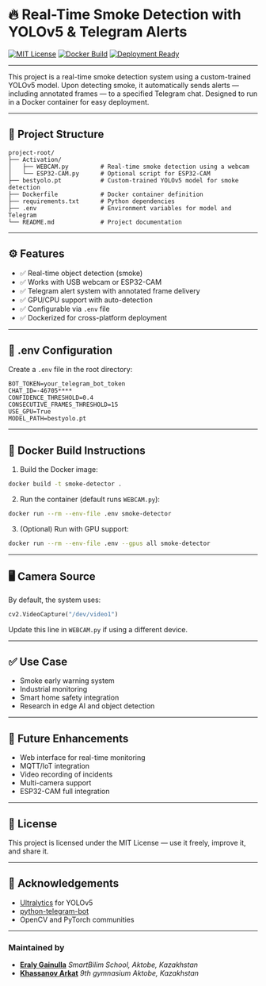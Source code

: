 # 🔥 Real-Time Smoke Detection with YOLOv5 & Telegram Alerts

[![MIT License](https://img.shields.io/badge/license-MIT-blue.svg)](LICENSE)
[![Docker Build](https://img.shields.io/badge/docker-ready-blue)](https://hub.docker.com/r/yourdockerusername/smoke-detector)
[![Deployment Ready](https://img.shields.io/badge/deployment-ready-success)](#)

---

This project is a real-time smoke detection system using a custom-trained YOLOv5 model. Upon detecting smoke, it automatically sends alerts — including annotated frames — to a specified Telegram chat. Designed to run in a Docker container for easy deployment.

---

## 📁 Project Structure

```
project-root/
├── Activation/
│   ├── WEBCAM.py         # Real-time smoke detection using a webcam
│   └── ESP32-CAM.py      # Optional script for ESP32-CAM
├── bestyolo.pt           # Custom-trained YOLOv5 model for smoke detection
├── Dockerfile            # Docker container definition
├── requirements.txt      # Python dependencies
├── .env                  # Environment variables for model and Telegram
└── README.md             # Project documentation
```

---

## ⚙️ Features

- ✅ Real-time object detection (smoke)
- ✅ Works with USB webcam or ESP32-CAM
- ✅ Telegram alert system with annotated frame delivery
- ✅ GPU/CPU support with auto-detection
- ✅ Configurable via `.env` file
- ✅ Dockerized for cross-platform deployment

---

## 🔐 .env Configuration

Create a `.env` file in the root directory:

```env
BOT_TOKEN=your_telegram_bot_token
CHAT_ID=-46705****
CONFIDENCE_THRESHOLD=0.4
CONSECUTIVE_FRAMES_THRESHOLD=15
USE_GPU=True
MODEL_PATH=bestyolo.pt
```

---

## 🐳 Docker Build Instructions

1. Build the Docker image:

```bash
docker build -t smoke-detector .
```

2. Run the container (default runs `WEBCAM.py`):

```bash
docker run --rm --env-file .env smoke-detector
```

3. (Optional) Run with GPU support:

```bash
docker run --rm --env-file .env --gpus all smoke-detector
```

---

## 🖥️ Camera Source

By default, the system uses:

```python
cv2.VideoCapture("/dev/video1")
```

Update this line in `WEBCAM.py` if using a different device.

---

## ✅ Use Case

- Smoke early warning system
- Industrial monitoring
- Smart home safety integration
- Research in edge AI and object detection

---

## 📌 Future Enhancements

- Web interface for real-time monitoring
- MQTT/IoT integration
- Video recording of incidents
- Multi-camera support
- ESP32-CAM full integration

---

## 📜 License

This project is licensed under the MIT License — use it freely, improve it, and share it.

---

## 🤝 Acknowledgements

- [Ultralytics](https://github.com/ultralytics/yolov5) for YOLOv5
- [python-telegram-bot](https://github.com/python-telegram-bot/python-telegram-bot)
- OpenCV and PyTorch communities

---

### Maintained by 
- **[Eraly Gainulla](https://eraly-ml.github.io/)** _SmartBilim School, Aktobe, Kazakhstan_
- **[Khassanov Arkat](https://github.com/Arka04bro)** _9th gymnasium Aktobe, Kazakhstan_
